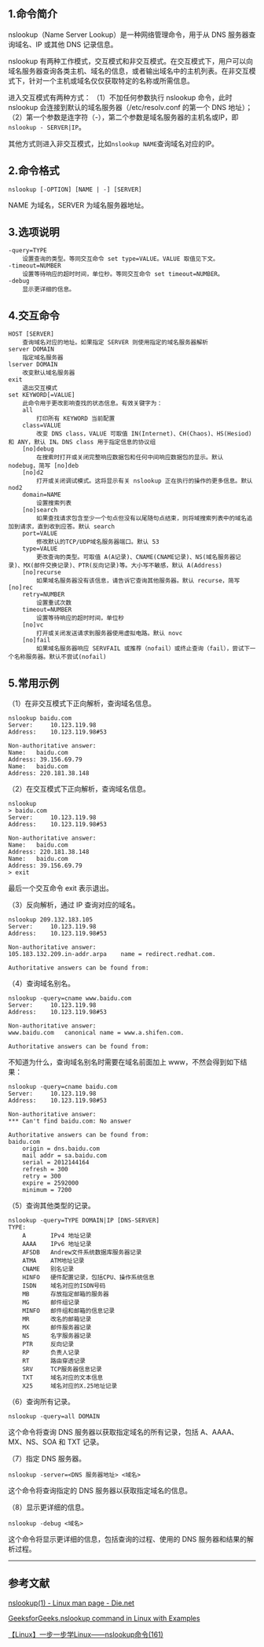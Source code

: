 ## 1.命令简介
nslookup（Name Server Lookup）是一种网络管理命令，用于从 DNS 服务器查询域名、IP 或其他 DNS 记录信息。

nslookup 有两种工作模式，交互模式和非交互模式。在交互模式下，用户可以向域名服务器查询各类主机、域名的信息，或者输出域名中的主机列表。在非交互模式下，针对一个主机或域名仅仅获取特定的名称或所需信息。

进入交互模式有两种方式：
（1）不加任何参数执行 nslookup 命令，此时 nslookup 会连接到默认的域名服务器（/etc/resolv.conf 的第一个 DNS 地址）；
（2）第一个参数是连字符（-），第二个参数是域名服务器的主机名或IP，即`nslookup - SERVER|IP`。

其他方式则进入非交互模式，比如`nslookup NAME`查询域名对应的IP。

## 2.命令格式
```shell
nslookup [-OPTION] [NAME | -] [SERVER]
```
NAME 为域名，SERVER 为域名服务器地址。

## 3.选项说明
```shell
-query=TYPE
	设置查询的类型。等同交互命令 set type=VALUE。VALUE 取值见下文。
-timeout=NUMBER
	设置等待响应的超时时间，单位秒。等同交互命令 set timeout=NUMBER。
-debug
	显示更详细的信息。
```

## 4.交互命令
```shell
HOST [SERVER]
	查询域名对应的地址。如果指定 SERVER 则使用指定的域名服务器解析
server DOMAIN
	指定域名服务器
lserver DOMAIN
	改变默认域名服务器
exit
	退出交互模式
set KEYWORD[=VALUE]
	此命令用于更改影响查找的状态信息。有效关键字为：
	all
		打印所有 KEYWORD 当前配置
	class=VALUE
		改变 DNS class，VALUE 可取值 IN(Internet)、CH(Chaos)、HS(Hesiod)和 ANY，默认 IN。DNS class 用于指定信息的协议组
	[no]debug
		在搜索时打开或关闭完整响应数据包和任何中间响应数据包的显示。默认 nodebug，简写 [no]deb
	[no]d2
		打开或关闭调试模式。这将显示有关 nslookup 正在执行的操作的更多信息。默认 nod2
	domain=NAME
		设置搜索列表
	[no]search
		如果查找请求包含至少一个句点但没有以尾随句点结束，则将域搜索列表中的域名追加到请求，直到收到应答。默认 search
	port=VALUE
		修改默认的TCP/UDP域名服务器端口。默认 53
	type=VALUE
		更改查询的类型。可取值 A(A记录)、CNAME(CNAME记录)、NS(域名服务器记录)、MX(邮件交换记录)、PTR(反向记录)等。大小写不敏感，默认 A(Address)
	[no]recurse
		如果域名服务器没有该信息，请告诉它查询其他服务器。默认 recurse，简写 [no]rec
	retry=NUMBER
		设置重试次数
	timeout=NUMBER
		设置等待响应的超时时间，单位秒
	[no]vc
		打开或关闭发送请求到服务器使用虚拟电路。默认 novc
	[no]fail
		如果域名服务器响应 SERVFAIL 或推荐（nofail）或终止查询（fail），尝试下一个名称服务器。默认不尝试(nofail)
```

## 5.常用示例
（1）在非交互模式下正向解析，查询域名信息。
```shell
nslookup baidu.com
Server:		10.123.119.98
Address:	10.123.119.98#53

Non-authoritative answer:
Name:	baidu.com
Address: 39.156.69.79
Name:	baidu.com
Address: 220.181.38.148
```

（2）在交互模式下正向解析，查询域名信息。
```shell
nslookup
> baidu.com
Server:		10.123.119.98
Address:	10.123.119.98#53

Non-authoritative answer:
Name:	baidu.com
Address: 220.181.38.148
Name:	baidu.com
Address: 39.156.69.79
> exit
```
最后一个交互命令 exit 表示退出。

（3）反向解析，通过 IP 查询对应的域名。
```shell
nslookup 209.132.183.105
Server:		10.123.119.98
Address:	10.123.119.98#53

Non-authoritative answer:
105.183.132.209.in-addr.arpa	name = redirect.redhat.com.

Authoritative answers can be found from:
```

（4）查询域名别名。
```shell
nslookup -query=cname www.baidu.com
Server:		10.123.119.98
Address:	10.123.119.98#53

Non-authoritative answer:
www.baidu.com	canonical name = www.a.shifen.com.

Authoritative answers can be found from:
```
不知道为什么，查询域名别名时需要在域名前面加上 www，不然会得到如下结果：
```shell
nslookup -query=cname baidu.com
Server:		10.123.119.98
Address:	10.123.119.98#53

Non-authoritative answer:
*** Can't find baidu.com: No answer

Authoritative answers can be found from:
baidu.com
	origin = dns.baidu.com
	mail addr = sa.baidu.com
	serial = 2012144164
	refresh = 300
	retry = 300
	expire = 2592000
	minimum = 7200
```

（5）查询其他类型的记录。
```shell
nslookup -query=TYPE DOMAIN|IP [DNS-SERVER]
TYPE:
	A		IPv4 地址记录
    AAAA	IPv6 地址记录  
	AFSDB 	Andrew文件系统数据库服务器记录 
	ATMA 	ATM地址记录 
	CNAME	别名记录 
	HINFO	硬件配置记录，包括CPU、操作系统信息 
	ISDN	域名对应的ISDN号码 
	MB		存放指定邮箱的服务器 
	MG		邮件组记录 
	MINFO	邮件组和邮箱的信息记录 
	MR		改名的邮箱记录 
	MX		邮件服务器记录 
	NS		名字服务器记录 
	PTR		反向记录 
	RP		负责人记录 
	RT		路由穿透记录 
	SRV		TCP服务器信息记录 
	TXT		域名对应的文本信息 
	X25		域名对应的X.25地址记录
```

（6）查询所有记录。
```shell
nslookup -query=all DOMAIN
```
这个命令将查询 DNS 服务器以获取指定域名的所有记录，包括 A、AAAA、MX、NS、SOA 和 TXT 记录。

（7）指定 DNS 服务器。
```
nslookup -server=<DNS 服务器地址> <域名>
```
这个命令将查询指定的 DNS 服务器以获取指定域名的信息。

（8）显示更详细的信息。
```
nslookup -debug <域名>
```
这个命令将显示更详细的信息，包括查询的过程、使用的 DNS 服务器和结果的解析过程。

---
## 参考文献
[nslookup(1) - Linux man page - Die.net](https://linux.die.net/man/1/nslookup)

[GeeksforGeeks.nslookup command in Linux with Examples](https://www.geeksforgeeks.org/nslookup-command-in-linux-with-examples/)

[【Linux】一步一步学Linux——nslookup命令(161)](https://blog.csdn.net/dengjin20104042056/article/details/99977872)

<Vssue title="nslookup" />